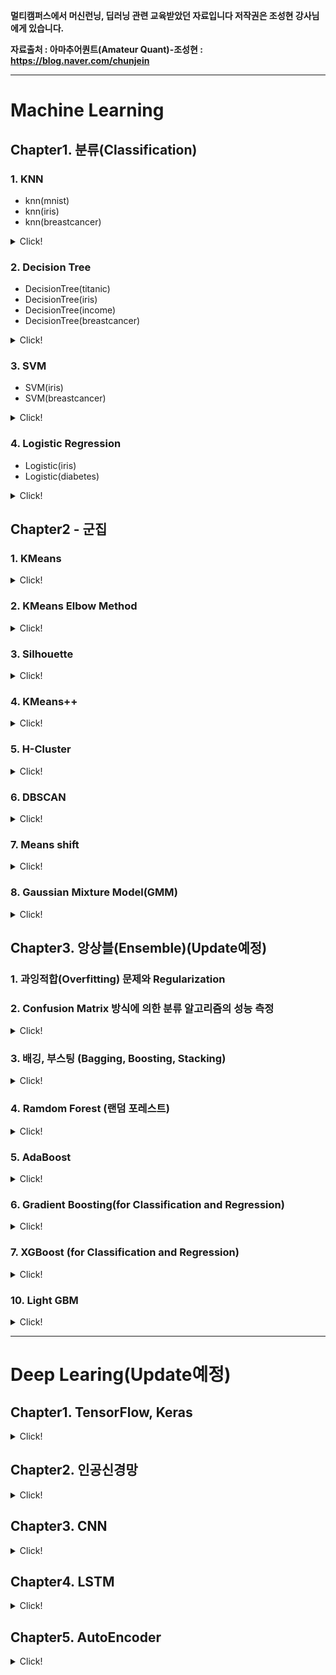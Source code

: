 **멀티캠퍼스에서 머신런닝, 딥러닝 관련 교육받았던 자료입니다 저작권은 조성현 강사님에게 있습니다.**

**자료출처 : 아마추어퀀트(Amateur Quant)-조성현 : https://blog.naver.com/chunjein**

---
# Machine Learning
## Chapter1. 분류(Classification)

### 1. KNN

- knn(mnist)
- knn(iris)
- knn(breastcancer)
<details>
<summary>Click!</summary>
<div markdown="1">
  
Link: [Velog][vurl_KNN]

[vurl_KNN]: https://velog.io/@hyunicecream/KNN

Link: [Code][knn]

[knn]: https://github.com/hyunicecream/ML-DL/tree/main/Classification/KNN
  
</div>
</details>


### 2. Decision Tree

- DecisionTree(titanic)
- DecisionTree(iris)
- DecisionTree(income)
- DecisionTree(breastcancer)

<details>
<summary>Click!</summary>
<div markdown="1">

Link: [Velog][vurl_Dtree]

[vurl_Dtree]: https://velog.io/@hyunicecream/Decision-Tree-%EC%9D%98%EC%82%AC%EA%B2%B0%EC%A0%95-%EB%82%98%EB%AC%B4
 
Link: [Code][Dtree]
  
[Dtree]:  https://github.com/hyunicecream/ML-DL/tree/main/Classification/Dtree
</div>
</details>

### 3. SVM

- SVM(iris)
- SVM(breastcancer)

<details>
<summary>Click!</summary>
<div markdown="1">
 
Link: [Velog][vurl_SVM]

[vurl_SVM]: https://velog.io/@hyunicecream/SVM-Support-Vector-Machine
  
Link: [Code][SVM]
  
[SVM]: https://github.com/hyunicecream/ML-DL/tree/main/Classification/SVM
</div>
</details>


### 4. Logistic Regression

- Logistic(iris)
- Logistic(diabetes)

<details>
<summary>Click!</summary>
<div markdown="1">

Link: [Velog][vurl_logistic]
  
[vurl_logistic]: https://velog.io/@hyunicecream/Logistic-Regression
  
Code: [Code][logistic]
  
[logistic]: https://github.com/hyunicecream/ML-DL/tree/main/Classification/LogisticRegression

</div>
</details>

## Chapter2 - 군집 

### 1. KMeans

<details>
<summary>Click!</summary>
<div markdown="1">
  
Code: [Code][kmeans]
  
[kmeans]: https://github.com/hyunicecream/ML-DL/blob/main/Clustering/KMeans/KMeans_Clustering.ipynb

</div>
</details>

### 2. KMeans Elbow Method

<details>
<summary>Click!</summary>
<div markdown="1">
  
Code: [Code][KMeans Elbow Method]
  
[KMeans Elbow Method]: https://github.com/hyunicecream/ML-DL/tree/main/Clustering/KMeans%20Elbow%20Method

</div>
</details>

### 3. Silhouette

<details>
<summary>Click!</summary>
<div markdown="1">
  
Code: [Code][Silrouette]
  
[Silrouette]: https://github.com/hyunicecream/ML-DL/tree/main/Clustering/Silrouette

</div>
</details>

### 4. KMeans++

<details>
<summary>Click!</summary>
<div markdown="1">
  
Code: [Code][kmeans++]
  
[kmeans++]: https://github.com/hyunicecream/ML-DL/tree/main/Clustering/KMeans%2B%2B

</div>
</details>

### 5. H-Cluster

<details>
<summary>Click!</summary>
<div markdown="1">
  
Code: [Code][h-cluster]
  
[h-cluster]: https://github.com/hyunicecream/ML-DL/tree/main/Clustering/H-Clustering

</div>
</details>

### 6. DBSCAN

<details>
<summary>Click!</summary>
<div markdown="1">
  
Code: [Code][dbscan]
  
[dbscan]: https://github.com/hyunicecream/ML-DL/tree/main/Clustering/DBSCAN

</div>
</details>

### 7. Means shift

<details>
<summary>Click!</summary>
<div markdown="1">
  
Code: [Code][meanshift]
  
[meanshift]: https://github.com/hyunicecream/ML-DL/tree/main/Clustering/MeanShift

</div>
</details>

### 8. Gaussian Mixture Model(GMM)

<details>
<summary>Click!</summary>
<div markdown="1">
  
Code: [Code][Gaussian]
  
[Gaussian]: https://github.com/hyunicecream/ML-DL/tree/main/Clustering/Gaussian

</div>
</details>

## Chapter3.  앙상블(Ensemble)(**Update예정**)

### 1. 과잉적합(Overfitting) 문제와 Regularization
### 2. Confusion Matrix 방식에 의한 분류 알고리즘의 성능 측정

<details>
<summary>Click!</summary>
<div markdown="1">
  
Code: [Code][Confusion Matrix]
  
[Confusion Matrix]: https://github.com/hyunicecream/ML-DL/tree/main/Ensemble/Confusion%20Matrix
</div>
</details>

### 3. 배깅, 부스팅 (Bagging, Boosting, Stacking)

<details>
<summary>Click!</summary>
<div markdown="1">
  
Code: [Code][Bagging, Boosting, Stacking]
  
[Bagging, Boosting, Stacking]: https://github.com/hyunicecream/ML-DL/tree/main/Ensemble/Bagging-Voting-Stacking

</div>
</details>

### 4. Ramdom Forest (랜덤 포레스트)

<details>
<summary>Click!</summary>
<div markdown="1">
  
Code: [Code][Ramdom Forest]
  
[Ramdom Forest]: https://github.com/hyunicecream/ML-DL/tree/main/Ensemble/RandomForest

</div>
</details>

### 5. AdaBoost

<details>
<summary>Click!</summary>
<div markdown="1">
  
Code: [Code][AdaBoost]
  
[AdaBoost]: https://github.com/hyunicecream/ML-DL/tree/main/Ensemble/AdaBoost
</div>
</details>

### 6. Gradient Boosting(for Classification and Regression)

<details>
<summary>Click!</summary>
<div markdown="1">
  
Code: [Code][Gradient Boosting]
  
[Gradient Boosting]: https://github.com/hyunicecream/ML-DL/tree/main/Ensemble/GBM
</div>
</details>

### 7. XGBoost (for Classification and Regression)

<details>
<summary>Click!</summary>
<div markdown="1">
  
Code: [Code][XGBoost]
  
[XGBoost]: https://github.com/hyunicecream/ML-DL/tree/main/Ensemble/XGBoost
</div>
</details>

### 10. Light GBM

<details>
<summary>Click!</summary>
<div markdown="1">
  
Code: [Code][Light GBM]
  
[Light GBM]: https://github.com/hyunicecream/ML-DL/tree/main/Ensemble/LGB
</div>
</details>

---

# Deep Learing(**Update예정**)

## Chapter1. TensorFlow, Keras

<details>
<summary>Click!</summary>
<div markdown="1">
  
Code: [Code][Keras]
  
[Keras]: https://github.com/hyunicecream/ML-DL/tree/main/Keras

</div>
</details>

## Chapter2. 인공신경망

<details>
<summary>Click!</summary>
<div markdown="1">
  
Code: [Code][인공경망]
  
[인공경망]: https://github.com/hyunicecream/ML-DL/tree/main/%EC%9D%B8%EA%B3%B5%EC%8B%A0%EA%B2%BD%EB%A7%9D

</div>
</details>

## Chapter3. CNN

<details>
<summary>Click!</summary>
<div markdown="1">
  
Code: [Code][CNN]
  
[CNN]: https://github.com/hyunicecream/ML-DL/tree/main/CNN

</div>
</details>

## Chapter4. LSTM

<details>
<summary>Click!</summary>
<div markdown="1">
  
Code: [Code][LSTM]
  
[LSTM]: https://github.com/hyunicecream/ML-DL/tree/main/LSTM

</div>
</details>

## Chapter5. AutoEncoder

<details>
<summary>Click!</summary>
<div markdown="1">
  
Code: [Code][AutoEncoder]
  
[AutoEncoder]: https://github.com/hyunicecream/ML-DL/tree/main/AutoEncoder

</div>
</details>
